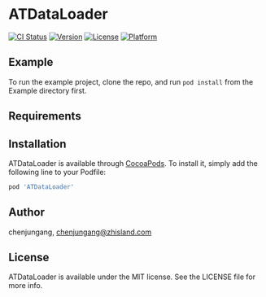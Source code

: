 # ATDataLoader

[![CI Status](https://img.shields.io/travis/chenjungang/ATDataLoader.svg?style=flat)](https://travis-ci.org/chenjungang/ATDataLoader)
[![Version](https://img.shields.io/cocoapods/v/ATDataLoader.svg?style=flat)](https://cocoapods.org/pods/ATDataLoader)
[![License](https://img.shields.io/cocoapods/l/ATDataLoader.svg?style=flat)](https://cocoapods.org/pods/ATDataLoader)
[![Platform](https://img.shields.io/cocoapods/p/ATDataLoader.svg?style=flat)](https://cocoapods.org/pods/ATDataLoader)

## Example

To run the example project, clone the repo, and run `pod install` from the Example directory first.

## Requirements

## Installation

ATDataLoader is available through [CocoaPods](https://cocoapods.org). To install
it, simply add the following line to your Podfile:

```ruby
pod 'ATDataLoader'
```

## Author

chenjungang, chenjungang@zhisland.com

## License

ATDataLoader is available under the MIT license. See the LICENSE file for more info.
